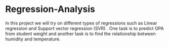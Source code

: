 # Regression-Analysis
In this project we will try on different types of regressions such as Linear regression and  Support vector regression (SVR) . One task is to predict GPA from student weight and another task is to find the relationship between humidity and temperature.

